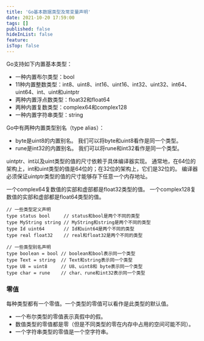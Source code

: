 ```yaml
---
title: 'Go基本数据类型及常变量声明'
date: 2021-10-20 17:59:00
tags: []
published: false
hideInList: false
feature: 
isTop: false
---
```

Go支持如下内置基本类型：

* 一种内置布尔类型：bool
* 11种内置整数类型：int8、uint8、int16、uint16、int32、uint32、int64、uint64、int、uint和uintptr
* 两种内置浮点数类型：float32和float64
* 两种内置复数类型：complex64和complex128
* 一种内置字符串类型：string

Go中有两种内置类型别名（type alias）：

* byte是uint8的内置别名。 我们可以将byte和uint8看作是同一个类型。
* rune是int32的内置别名。 我们可以将rune和int32看作是同一个类型。

 uintptr、int以及uint类型的值的尺寸依赖于具体编译器实现。 通常地，在64位的架构上，int和uint类型的值是64位的；在32位的架构上，它们是32位的。 编译器必须保证uintptr类型的值的尺寸能够存下任意一个内存地址。

一个complex64复数值的实部和虚部都是float32类型的值。 一个complex128复数值的实部和虚部都是float64类型的值。 

```
// 一些类型定义声明
type status bool     // status和bool是两个不同的类型
type MyString string // MyString和string是两个不同的类型
type Id uint64       // Id和uint64是两个不同的类型
type real float32    // real和float32是两个不同的类型

// 一些类型别名声明
type boolean = bool // boolean和bool表示同一个类型
type Text = string  // Text和string表示同一个类型
type U8 = uint8     // U8、uint8和 byte表示同一个类型
type char = rune    // char、rune和int32表示同一个类型
```

### 零值
每种类型都有一个零值。一个类型的零值可以看作是此类型的默认值。

* 一个布尔类型的零值表示真假中的假。
* 数值类型的零值都是零（但是不同类型的零在内存中占用的空间可能不同）。
* 一个字符串类型的零值是一个空字符串。

